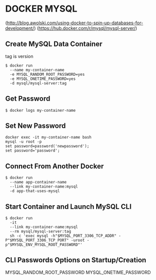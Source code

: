 # DOCKER MYSQL
(http://blog.awolski.com/using-docker-to-spin-up-databases-for-development/)
(https://hub.docker.com/r/mysql/mysql-server/)

## Create MySQL Data Container
tag is version
```
$ docker run
  --name my-container-name
  -e MYSQL_RANDOM_ROOT_PASSWORD=yes
  -e MYSQL_ONETIME_PASSWORD=yes
  -d mysql/mysql-server:tag
```

## Get Password
`$ docker logs my-container-name`

## Set New Password
```
docker exec -it my-container-name bash
mysql -u root -p
set password=password('newpassword');
set password='password';
```

## Connect From Another Docker
```
$ docker run
  --name app-container-name
  --link my-container-name:mysql
  -d app-that-uses-mysql
```

## Start Container and Launch MySQL CLI
```
$ docker run
  -it
  --link my-container-name:mysql
  --rm mysql/mysql-server:tag
  sh -c 'exec mysql -h"$MYSQL_PORT_3306_TCP_ADDR" -P"$MYSQL_PORT_3306_TCP_PORT" -uroot -p"$MYSQL_ENV_MYSQL_ROOT_PASSWORD"'
```

## CLI Passwords Options on Startup/Creation
MYSQL_RANDOM_ROOT_PASSWORD
MYSQL_ONETIME_PASSWORD
